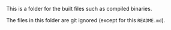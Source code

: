 This is a folder for the built files such as compiled binaries.

The files in this folder are git ignored (except for this `README.md`).

